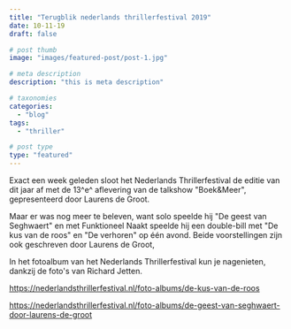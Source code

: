 ```yaml
---
title: "Terugblik nederlands thrillerfestival 2019"
date: 10-11-19
draft: false

# post thumb
image: "images/featured-post/post-1.jpg"

# meta description
description: "this is meta description"

# taxonomies
categories:
  - "blog"
tags:
  - "thriller"

# post type
type: "featured"
---
```


Exact een week geleden sloot het Nederlands Thrillerfestival de editie
van dit jaar af met de 13^e^ aflevering van de talkshow "Boek&Meer",
gepresenteerd door Laurens de Groot.

Maar er was nog meer te beleven, want solo speelde hij "De geest van
Seghwaert" en met Funktioneel Naakt speelde hij een double-bill met "De
kus van de roos" en "De verhoren" op één avond. Beide voorstellingen
zijn ook geschreven door Laurens de Groot,

In het fotoalbum van het Nederlands Thrillerfestival kun je nagenieten,
dankzij de foto's van Richard Jetten.

https://nederlandsthrillerfestival.nl/foto-albums/de-kus-van-de-roos

https://nederlandsthrillerfestival.nl/foto-albums/de-geest-van-seghwaert-door-laurens-de-groot
